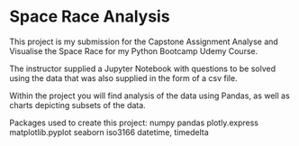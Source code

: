 # Space Race Analysis


This project is my submission for the Capstone Assignment Analyse and Visualise the Space Race for my Python Bootcamp Udemy Course.

The instructor supplied a Jupyter Notebook with questions to be solved using the data that was also supplied in the form of a csv file.

Within the project you will find analysis of the data using Pandas, as well as charts depicting subsets of the data. 

Packages used to create this project:
numpy
pandas
plotly.express
matplotlib.pyplot
seaborn
iso3166
datetime, timedelta
